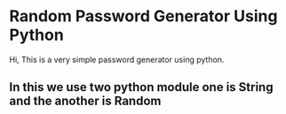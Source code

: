 # Random Password Generator Using Python

Hi, This is a very simple password generator using python.

## In this we use two python module one is String and the another is Random
